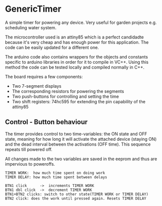 # GenericTimer

A simple timer for powering any device. Very useful for garden projects e.g. scheduling water system.

The microcontroller used is an attiny85 which is a perfect candidadte because it's very cheap and has enough power for this application. The code can be easily updated for a different one.

The arduino code also contains wrappers for the objects and constants specific to arduino libraries in order for it to compile in VC++. Using this method the code can be tested locally and compiled normally in C++.

The board requires a few components:
* Two 7-segment displays
* The corresponding resistors for powering the segments
* Two push-buttons for controlling and setting the time
* Two shift registers: 74hc595 for extending the pin capability of the attiny85

## Control - Button behaviour

The timer provides control to two time-variables: the ON state and OFF state, meaning for how long it will activate the attached device (staying ON) and the dead interval between the activations (OFF time). This sequence repeats till powered off.

All changes made to the two variables are saved in the eeprom and thus are impervious to poweroffs.

	TIMER WORK:  how much time spent on doing work
	TIMER DELAY: how much time spent between delays
	
	BTN1 click      ->  increments TIMER WORK
	BTN1 dbl click  ->  decrement TIMER WORK
	BTN1+BTN2 clicks: switch to other state(TIMER WORK or TIMER DELAY)
	BTN2 click: does the work until pressed again. Resets TIMER DELAY 
